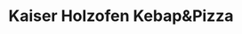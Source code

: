 ---
title: "Kaiser Holzofen Kebap&Pizza"
url: /endingen-am-kaiserstuhl/kaiser-holzofen-kebapundpizza/
---
